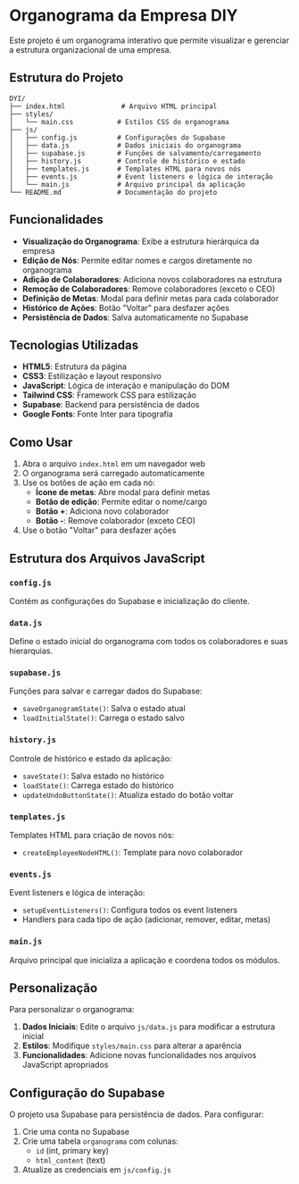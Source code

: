 # Organograma da Empresa DIY

Este projeto é um organograma interativo que permite visualizar e gerenciar a estrutura organizacional de uma empresa.

## Estrutura do Projeto

```
DYI/
├── index.html              # Arquivo HTML principal
├── styles/
│   └── main.css           # Estilos CSS do organograma
├── js/
│   ├── config.js          # Configurações do Supabase
│   ├── data.js            # Dados iniciais do organograma
│   ├── supabase.js        # Funções de salvamento/carregamento
│   ├── history.js         # Controle de histórico e estado
│   ├── templates.js       # Templates HTML para novos nós
│   ├── events.js          # Event listeners e lógica de interação
│   └── main.js            # Arquivo principal da aplicação
└── README.md              # Documentação do projeto
```

## Funcionalidades

- **Visualização do Organograma**: Exibe a estrutura hierárquica da empresa
- **Edição de Nós**: Permite editar nomes e cargos diretamente no organograma
- **Adição de Colaboradores**: Adiciona novos colaboradores na estrutura
- **Remoção de Colaboradores**: Remove colaboradores (exceto o CEO)
- **Definição de Metas**: Modal para definir metas para cada colaborador
- **Histórico de Ações**: Botão "Voltar" para desfazer ações
- **Persistência de Dados**: Salva automaticamente no Supabase

## Tecnologias Utilizadas

- **HTML5**: Estrutura da página
- **CSS3**: Estilização e layout responsivo
- **JavaScript**: Lógica de interação e manipulação do DOM
- **Tailwind CSS**: Framework CSS para estilização
- **Supabase**: Backend para persistência de dados
- **Google Fonts**: Fonte Inter para tipografia

## Como Usar

1. Abra o arquivo `index.html` em um navegador web
2. O organograma será carregado automaticamente
3. Use os botões de ação em cada nó:
   - **Ícone de metas**: Abre modal para definir metas
   - **Botão de edição**: Permite editar o nome/cargo
   - **Botão +**: Adiciona novo colaborador
   - **Botão -**: Remove colaborador (exceto CEO)
4. Use o botão "Voltar" para desfazer ações

## Estrutura dos Arquivos JavaScript

### `config.js`
Contém as configurações do Supabase e inicialização do cliente.

### `data.js`
Define o estado inicial do organograma com todos os colaboradores e suas hierarquias.

### `supabase.js`
Funções para salvar e carregar dados do Supabase:
- `saveOrganogramState()`: Salva o estado atual
- `loadInitialState()`: Carrega o estado salvo

### `history.js`
Controle de histórico e estado da aplicação:
- `saveState()`: Salva estado no histórico
- `loadState()`: Carrega estado do histórico
- `updateUndoButtonState()`: Atualiza estado do botão voltar

### `templates.js`
Templates HTML para criação de novos nós:
- `createEmployeeNodeHTML()`: Template para novo colaborador

### `events.js`
Event listeners e lógica de interação:
- `setupEventListeners()`: Configura todos os event listeners
- Handlers para cada tipo de ação (adicionar, remover, editar, metas)

### `main.js`
Arquivo principal que inicializa a aplicação e coordena todos os módulos.

## Personalização

Para personalizar o organograma:

1. **Dados Iniciais**: Edite o arquivo `js/data.js` para modificar a estrutura inicial
2. **Estilos**: Modifique `styles/main.css` para alterar a aparência
3. **Funcionalidades**: Adicione novas funcionalidades nos arquivos JavaScript apropriados

## Configuração do Supabase

O projeto usa Supabase para persistência de dados. Para configurar:

1. Crie uma conta no Supabase
2. Crie uma tabela `organograma` com colunas:
   - `id` (int, primary key)
   - `html_content` (text)
3. Atualize as credenciais em `js/config.js` 